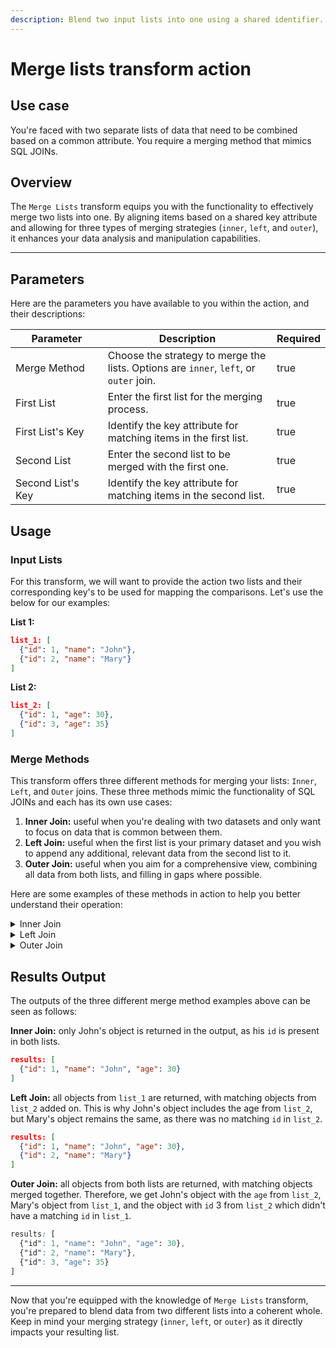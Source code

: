 ```yaml
---
description: Blend two input lists into one using a shared identifier.
---
```


# Merge lists transform action

## Use case

You're faced with two separate lists of data that need to be combined based on a common attribute. You require a merging method that mimics SQL JOINs.

## Overview

The `Merge Lists` transform equips you with the functionality to effectively merge two lists into one. By aligning items based on a shared key attribute and allowing for three types of merging strategies (`inner`, `left`, and `outer`), it enhances your data analysis and manipulation capabilities.

***

## Parameters

Here are the parameters you have available to you within the action, and their descriptions:

<table><thead><tr><th width="189">Parameter</th><th width="438.3333333333333">Description</th><th data-type="checkbox">Required</th></tr></thead><tbody><tr><td>Merge Method</td><td>Choose the strategy to merge the lists. Options are <code>inner</code>, <code>left</code>, or <code>outer</code> join.</td><td>true</td></tr><tr><td>First List</td><td>Enter the first list for the merging process.</td><td>true</td></tr><tr><td>First List's Key</td><td>Identify the key attribute for matching items in the first list.</td><td>true</td></tr><tr><td>Second List</td><td>Enter the second list to be merged with the first one.</td><td>true</td></tr><tr><td>Second List's Key</td><td>Identify the key attribute for matching items in the second list.</td><td>true</td></tr></tbody></table>

## Usage

### Input Lists

For this transform, we will want to provide the action two lists and their corresponding key's to be used for mapping the comparisons. Let's use the below for our examples:

**List 1:**

```json
list_1: [
  {"id": 1, "name": "John"},
  {"id": 2, "name": "Mary"}
]
```

**List 2:**

```json
list_2: [
  {"id": 1, "age": 30},
  {"id": 3, "age": 35}
]
```

### Merge Methods

This transform offers three different methods for merging your lists: `Inner`, `Left`, and `Outer` joins. These three methods mimic the functionality of SQL JOINs and each has its own use cases:

1. **Inner Join:** useful when you're dealing with two datasets and only want to focus on data that is common between them.
2. **Left Join:** useful when the first list is your primary dataset and you wish to append any additional, relevant data from the second list to it.
3. **Outer Join:** useful when you aim for a comprehensive view, combining all data from both lists, and filling in gaps where possible.

Here are some examples of these methods in action to help you better understand their operation:

<details>

<summary>Inner Join</summary>

The `Inner` merge method is used when you only want to retain the entries that are present in both lists. The intersection is based on the values of the specified keys.

**Action Parameters:**

```yaml
join_method: inner
list_1: list_1
list1_key: id
list_2: list_2
list2_key: id
```

**Jinja2 Equivalent:**

```django
jinjaCopy code
{% raw %}
{% set result = [] %}
{% for item1 in list_1 %}
  {% for item2 in list_2 %}
    {% if item1[list1_key] == item2[list2_key] %}
      {% do result.append(item1 | combine(item2)) %}
    {% endif %}
  {% endfor %}
{% endfor %}
{% endraw %}


```

</details>

<details>

<summary>Left Join</summary>

The `Left` merge method is employed when you want to keep all the entries from the first list and incorporate matching entries from the second list.

**Parameters:**

```yaml
join_method: left
list_1: List 1
list1_key: id
list_2: List 2
list2_key: id
```

**Jinja2 Equivalent:**

```django
{% raw %}
{% for item1 in list_1 %}
  {% for item2 in list_2 %}
    {% if item1[list1_key] == item2[list2_key] %}
      {% do item1.update(item2) %}
    {% endif %}
  {% endfor %}
{% endfor %}
{% endraw %}


{{ list_1 }}
```

</details>

<details>

<summary>Outer Join</summary>

The `Outer` merge method is used when you want to keep all entries from both lists, regardless of whether they have a match.

**Parameters:**

```yaml
join_method: outer
list_1: List 1
list1_key: id
list_2: List 2
list2_key: id
```

**Jinja2 Equivalent:**

```django
{% raw %}
{% for item1 in list_1 %}
  {% for item2 in list_2 %}
    {% if item1[list1_key] == item2[list2_key] %}
      {% do item1.update(item2) %}
    {% endif %}
  {% endfor %}
{% endfor %}
{% endraw %}
{{ list_1 + [item2 for item2 in list_2 if all(item2[list2_key] != item1[list1_key] for item1 in list_1)] }}
```

</details>

## Results Output

The outputs of the three different merge method examples above can be seen as follows:

**Inner Join:** only John's object is returned in the output, as his `id` is present in both lists.

```json
results: [
  {"id": 1, "name": "John", "age": 30}
]
```

**Left Join:** all objects from `list_1` are returned, with matching objects from `list_2` added on. This is why John's object includes the age from `list_2`, but Mary's object remains the same, as there was no matching `id` in `list_2`.

```json
results: [
  {"id": 1, "name": "John", "age": 30},
  {"id": 2, "name": "Mary"}
]
```

**Outer Join:** all objects from both lists are returned, with matching objects merged together. Therefore, we get John's object with the `age` from `list_2`, Mary's object from `list_1`, and the object with `id` 3 from `list_2` which didn't have a matching `id` in `list_1`.

```css
results: [
  {"id": 1, "name": "John", "age": 30},
  {"id": 2, "name": "Mary"},
  {"id": 3, "age": 35}
]
```

***

Now that you're equipped with the knowledge of `Merge Lists` transform, you're prepared to blend data from two different lists into a coherent whole. Keep in mind your merging strategy (`inner`, `left`, or `outer`) as it directly impacts your resulting list.
